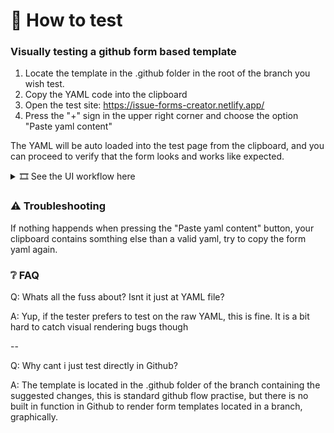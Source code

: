 # 🔎 How to test
### Visually testing a github form based template

1. Locate the template in the .github folder in the root of the branch you wish test.
2. Copy the YAML code into the clipboard
3. Open the test site: https://issue-forms-creator.netlify.app/
4. Press the "+" sign in the upper right corner and choose the option "Paste yaml content"


The YAML will be auto loaded into the test page from the clipboard, and you can proceed to verify that the form looks and works like expected.
<details>

<summary> 🎞️ See the UI workflow here </summary>
![Adding template yaml](Add_template_yaml.gif)
</details>


### ⚠️ Troubleshooting
If nothing happends when pressing the "Paste yaml content" button, your clipboard contains somthing else than a valid yaml, try to copy the form yaml again.

### ❔ FAQ
Q: Whats all the fuss about? Isnt it just at YAML file?

A: Yup, if the tester prefers to test on the raw YAML, this is fine. It is a bit hard to catch visual rendering bugs though

--

Q: Why cant i just test directly in Github?

A: The template is located in the .github folder of the branch containing the suggested changes, this is standard github flow practise, but there is no built in function in Github to render form templates located in a branch, graphically.
